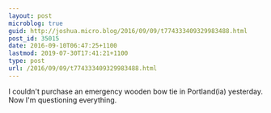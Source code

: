 ```yaml
---
layout: post
microblog: true
guid: http://joshua.micro.blog/2016/09/09/t774333409329983488.html
post_id: 35015
date: 2016-09-10T06:47:25+1100
lastmod: 2019-07-30T17:41:21+1100
type: post
url: /2016/09/09/t774333409329983488.html
---
```

I couldn't purchase an emergency wooden bow tie in Portland(ia) yesterday. Now I'm questioning everything.
